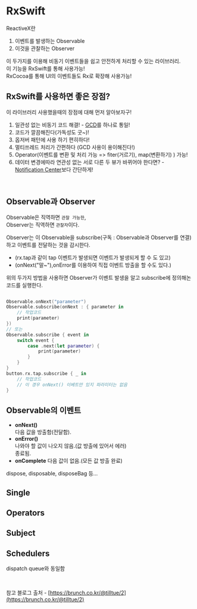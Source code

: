 # RxSwift


ReactiveX란  
1. 이벤트를 발생하는 Observable
2. 이것을 관찰하는 Observer

이 두가지를 이용해 비동기 이벤트들을 쉽고 안전하게 처리할 수 있는 라이브러리.  
이 기능을 RxSwift를 통해 사용가능!  
RxCocoa를 통해 UI의 이벤트들도 Rx로 확장해 사용가능!  


## RxSwift를 사용하면 좋은 장점?
이 라이브러리 사용했을때의 장점에 대해 먼저 알아보자구!  
1. 일관성 없는 비동기 코드 해결! - [GCD](https://github.com/RokwonK/til/blob/master/iOS/gcd.md)를 하나로 통일!
2. 코드가 깔끔해진다(가독성도 굿~)!
3. 옵저버 패턴에 사용 하기 편히하다!
4. 멀티쓰레드 처리가 간편하다 (GCD 사용이 용이해진다!)
5. Operator(이벤트를 변환 및 처리 가능 => fiter(거르기), map(변환하기) ) 가능!
6. 데이터 변경에따라 연관성 없는 서로 다른 두 뷰가 바뀌어야 한다면? - [Notification Center](https://github.com/RokwonK/til/blob/master/iOS/notification_center.md)보다 간단하게!  

<br>

## Observable과 Observer

Observable은 직역하면 `관찰 가능한`,  
Observer는 직역하면 `관찰자`이다.  

Observer는 이 Observable을 subscribe(구독 : Observable과 Observer를 연결)하고 이벤트를 전달하는 것을 감시한다.  
- (rx.tap과 같이 tap 이벤트가 발생되면 이벤트가 발생되게 할 수 도 있고)  
- (onNext("말~"),onError를 이용하여 직접 이벤트 방출을 할 수도 있다.)  

위의 두가지 방법을 사용하면 Observer가 이벤트 발생을 알고 subscribe에 정의해논 코드를 실행한다.  
```swift

Observable.onNext("parameter")
Observable.subscribe(onNext : { parameter in
    // 작업코드
    print(parameter)
})
// 또는
Observable.subscribe { event in
    switch event {
        case .next(let parameter) {
            print(parameter)
        }
    }
}
button.rx.tap.subscribe { _ in
    // 작업코드
    // 이 경우 onNext() 이베트만 있지 파라미터는 없음
}
```

## Observable의 이벤트
- **onNext()**  
다음 값을 방출함(전달함).  
- **onError()**  
나와야 할 값이 나오지 않음.(값 방출에 있어서 에러)  
종료됨. 
- **onComplete**
다음 값이 없음.(모든 값 방출 완료)  

dispose, disposable, disposeBag 등...

## Single

## Operators

## Subject

## Schedulers
dispatch queue와 동일함



<br>





참고 블로그 출처 - [https://brunch.co.kr/@tilltue/2](https://brunch.co.kr/@tilltue/2)